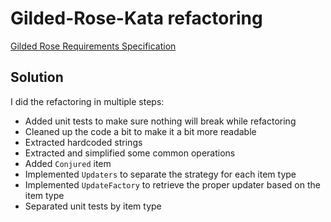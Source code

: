 # Gilded-Rose-Kata refactoring

[Gilded Rose Requirements Specification](https://github.com/emilybache/GildedRose-Refactoring-Kata/blob/master/GildedRoseRequirements.txt)

## Solution
I did the refactoring in multiple steps:
- Added unit tests to make sure nothing will break while refactoring
- Cleaned up the code a bit to make it a bit more readable
- Extracted hardcoded strings
- Extracted and simplified some common operations
- Added `Conjured` item
- Implemented `Updaters` to separate the strategy for each item type
- Implemented `UpdateFactory` to retrieve the proper updater based on the item type
- Separated unit tests by item type
